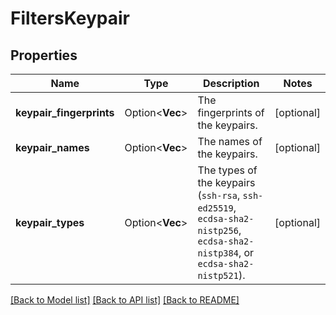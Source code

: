# FiltersKeypair

## Properties

Name | Type | Description | Notes
------------ | ------------- | ------------- | -------------
**keypair_fingerprints** | Option<**Vec<String>**> | The fingerprints of the keypairs. | [optional]
**keypair_names** | Option<**Vec<String>**> | The names of the keypairs. | [optional]
**keypair_types** | Option<**Vec<String>**> | The types of the keypairs (`ssh-rsa`, `ssh-ed25519`, `ecdsa-sha2-nistp256`, `ecdsa-sha2-nistp384`, or `ecdsa-sha2-nistp521`). | [optional]

[[Back to Model list]](../README.md#documentation-for-models) [[Back to API list]](../README.md#documentation-for-api-endpoints) [[Back to README]](../README.md)


